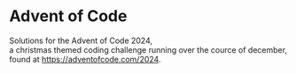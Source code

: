 # Advent of Code
Solutions for the Advent of Code 2024, \
a christmas themed coding challenge running over the cource of december, \
found at https://adventofcode.com/2024.

